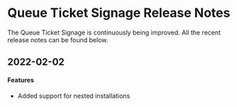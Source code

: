 # Queue Ticket Signage Release Notes
The Queue Ticket Signage is continuously being improved. All the recent release notes can be found below. 

## 2022-02-02
#### Features
- Added support for nested installations
